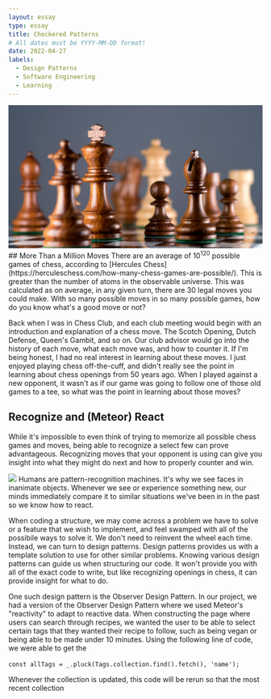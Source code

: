 ```yaml
---
layout: essay
type: essay
title: Checkered Patterns
# All dates must be YYYY-MM-DD format!
date: 2022-04-27
labels:
  - Design Patterns
  - Software Engineering
  - Learning
---
```

<img class="ui medium right floated rounded image" src="../images/chess.jpg">
## More Than a Million Moves
There are an average of 10<sup>120</sup> possible games of chess, according to [Hercules Chess](https://herculeschess.com/how-many-chess-games-are-possible/). This is greater than the number of atoms in the observable universe. This was calculated as on average, in any given turn, there are 30 legal moves you could make. With so many possible moves in so many possible games, how do you know what's a good move or not?

Back when I was in Chess Club, and each club meeting would begin with an introduction and explanation of a chess move. The Scotch Opening, Dutch Defense, Queen's Gambit, and so on. Our club advisor would go into the history of each move, what each move was, and how to counter it. If I'm being honest, I had no real interest in learning about these moves. I just enjoyed playing chess off-the-cuff, and didn't really see the point in learning about chess openings from 50 years ago. When I played against a new opponent, it wasn't as if our game was going to follow one of those old games to a tee, so what was the point in learning about those moves?

## Recognize and (Meteor) React
While it's impossible to even think of trying to memorize all possible chess games and moves, being able to recognize a select few can prove advantageous. Recognizing moves that your opponent is using can give you insight into what they might do next and how to properly counter and win.

<img class="ui medium left floated rounded image" src="../images/sinkface.jpg">
Humans are pattern-recognition machines. It's why we see faces in inanimate objects. Whenever we see or experience something new, our minds immediately compare it to similar situations we've been in in the past so we know how to react.

When coding a structure, we may come across a problem we have to solve or a feature that we wish to implement, and feel swamped with all of the possibile ways to solve it. We don't need to reinvent the wheel each time. Instead, we can turn to design patterns. Design patterns provides us with a template solution to use for other similar problems. Knowing various design patterns can guide us when structuring our code. It won't provide you with all of the exact code to write, but like recognizing openings in chess, it can provide insight for what to do. 

One such design pattern is the Observer Design Pattern. In our project, we had a version of the Observer Design Pattern where we used Meteor's "reactivity" to adapt to reactive data. When constructing the page where users can search through recipes, we wanted the user to be able to select certain tags that they wanted their recipe to follow, such as being vegan or being able to be made under 10 minutes. Using the following line of code, we were able to get the 

```const allTags = _.pluck(Tags.collection.find().fetch(), 'name');```

Whenever the collection is updated, this code will be rerun so that the most recent collection